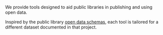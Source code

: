 We provide tools designed to aid public libraries in publishing and using open data.

Inspired by the public library [open data schemas](https://schema.librarydata.uk), each tool is tailored for a different dataset documented in that project.
